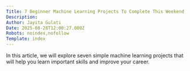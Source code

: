 ```yaml
---
Title: 7 Beginner Machine Learning Projects To Complete This Weekend
Description: 
Author: Jayita Gulati
Date: 2025-08-28T12:00:27.000Z
Robots: noindex,nofollow
Template: index
---
```

In this article, we will explore seven simple machine learning projects that will help you learn important skills and improve your career.
